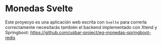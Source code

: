 # Monedas Svelte

Este proyecyo es una aplicación web escrita con `Svelte` para correrla correctamente necesitarás también el backend implementado con Xtend y Springboot:
https://github.com/uqbar-project/eg-monedas-springboot-redis
